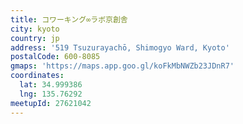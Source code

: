 ```yaml
---
title: コワーキング∞ラボ京創舎
city: kyoto
country: jp
address: '519 Tsuzurayachō, Shimogyo Ward, Kyoto'
postalCode: 600-8085
gmaps: 'https://maps.app.goo.gl/koFkMbNWZb23JDnR7'
coordinates:
  lat: 34.999386
  lng: 135.76292
meetupId: 27621042
---
```


